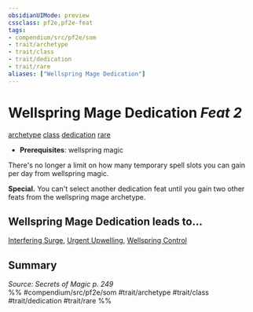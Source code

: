 ```yaml
---
obsidianUIMode: preview
cssclass: pf2e,pf2e-feat
tags:
- compendium/src/pf2e/som
- trait/archetype
- trait/class
- trait/dedication
- trait/rare
aliases: ["Wellspring Mage Dedication"]
---
```

# Wellspring Mage Dedication  *Feat 2*  
[archetype](/rules/traits/archetype.md)  [class](/rules/traits/class-som.md)  [dedication](/rules/traits/dedication.md)  [rare](/rules/traits/rare.md)  

- **Prerequisites**: wellspring magic

There's no longer a limit on how many temporary spell slots you can gain per day from wellspring magic.

**Special.** You can't select another dedication feat until you gain two other feats from the wellspring mage archetype.

## Wellspring Mage Dedication leads to...

[Interfering Surge](/compendium/feats/interfering-surge-som.md), [Urgent Upwelling](/compendium/feats/urgent-upwelling-som.md), [Wellspring Control](/compendium/feats/wellspring-control-som.md)

## Summary

*Source: Secrets of Magic p. 249*  
%% #compendium/src/pf2e/som #trait/archetype #trait/class #trait/dedication #trait/rare %%